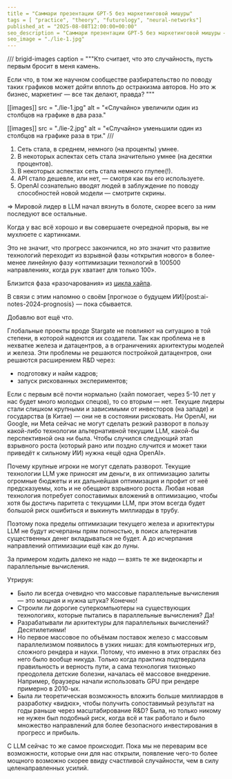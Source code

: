 ```yaml
---
title = "Саммари презентации GPT-5 без маркетинговой мишуры"
tags = [ "practice", "theory", "futurology", "neural-networks"]
published_at = "2025-08-08T12:00:00+00:00"
seo_description = "Саммари презентации GPT-5 без маркетинговой мишуры — прогресс замедляется."
seo_image = "./lie-1.jpg"
---
```


/// brigid-images
caption = """Кто считает, что это случайность, пусть первым бросит в меня камень.

Если что, в том же научном сообществе разбирательство по поводу таких графиков может дойти вплоть до остракизма авторов. Но это ж бизнес, маркетинг — все так делают, правда?
"""

[[images]]
src = "./lie-1.jpg"
alt = "«Случайно» увеличили один из столбцов на графике в два раза."

[[images]]
src = "./lie-2.jpg"
alt = "«Случайно» уменьшили один из столбцов на графике раза в три."
///

1. Сеть стала, в среднем, немного (на проценты) умнее.
2. В некоторых аспектах сеть стала значительно умнее (на десятки процентов).
3. В некоторых аспектах сеть стала немного глупее(!).
4. API стало дешевле, или нет, — смотря как вы его используете.
5. OpenAI сознательно вводят людей в заблуждение по поводу способностей новой модели — смотрите скрины.

=> Мировой лидер в LLM начал вязнуть в болоте, скорее всего за ним последуют все остальные.

Когда у вас всё хорошо и вы совершаете очередной прорыв, вы не мухлюете с картинками.

Это не значит, что прогресс закончился, но это значит что развитие технологий переходит из взрывной фазы «открытия нового» в более-менее линейную фазу «оптимизации технологий в 100500 направлениях, когда рук хватает для только 100».

Близится фаза «разочарования» из [цикла хайпа](https://en.wikipedia.org/wiki/Gartner_hype_cycle).

В связи с этим напомню о своём [прогнозе о будущем ИИ]{post:ai-notes-2024-prognosis}  — пока сбывается.

Добавлю вот ещё что.

<!-- more -->

Глобальные проекты вроде Stargate не повлияют на ситуацию в той степени, в которой надеются их создатели. Так как проблема не в нехватке железа и датацентров, а в ограничениях архитектуры моделей и железа. Эти проблемы не решаются постройкой датацентров, они решаются расширением R&D через:

- подготовку и найм кадров;
- запуск рискованных экспериментов;

Если с первым всё почти нормально (хайп помогает, через 5-10 лет у нас будет много молодых спецов), то со вторым — нет. Текущие лидеры стали слишком крупными и зависимыми от инвесторов (на западе) и государства (в Китае) — они не в состоянии рисковать. Ни OpenAI, ни Google, ни Meta сейчас не могут сделать резкий разворот в пользу какой-либо технологии альтернативной текущим LLM, какой-бы перспективной она ни была. Чтобы случился следующий этап взрывного роста (который рано или поздно случится и может таки приведёт к сильному ИИ) нужна «ещё одна OpenAI».

Почему крупные игроки не могут сделать разворот. Текущие технологии LLM уже приносят им деньги, в их оптимизацию залиты огромные бюджеты и их дальнейшая оптимизация и профит от неё предсказуемы, хоть и не обещают взрывного роста. Любая новая технология потребует сопоставимых вложений в оптимизацию, чтобы хотя бы достичь паритета с текущими LLM, при этом всегда будет большой риск ошибиться и выкинуть миллиарды в трубу.

Поэтому пока пределы оптимизации текущего железа и архитектуры LLM не будут исчерпаны прям полностью, в поиск альтернатив существенных денег вкладываться не будет. А до исчерпания направлений оптимизации ещё как до луны.

За примером ходить далеко не надо — взять те же видеокарты и параллельные вычисления.

Утрируя:

- Было ли всегда очевидно что массовые параллельные вычисления — это мощная и нужна штука? Конечно!
- Строили ли дорогие суперкомпьютеры на существующих технологиях, которые пытались в параллельные вычисления? Да!
- Разрабатывали ли архитектуры для параллельных вычислений? Десятилетиями!
- Но первое массовое по объёмам поставок железо с массовым параллелизмом появилось в узких нишах: для компьютерных игр, сложного рендера и науки. Потому, что именно в этих отраслях без него было вообще никуда. Только когда практика подтвердила правильность и верность пути, а сама технология тихонько преодолела детские болезни, началась её массовое внедрение. Например, браузеры начали использовать GPU при рендере примерно в 2010-ых.
- Была ли теоретическая возможность вложить больше миллиардов в разработку «видюх», чтобы получить сопоставимый результат на годы раньше через масштабирование R&D? Была, но только никому не нужен был подобный риск, когда всё и так работало и было множество направлений для более безопасного инвестирования в прогресс и прибыль.

С LLM сейчас то же самое происходит. Пока мы не переварим все возможности, которые они для нас открыли, появление чего-то более мощного возможно скорее ввиду счастливой случайности, чем в силу целенаправленных усилий.
